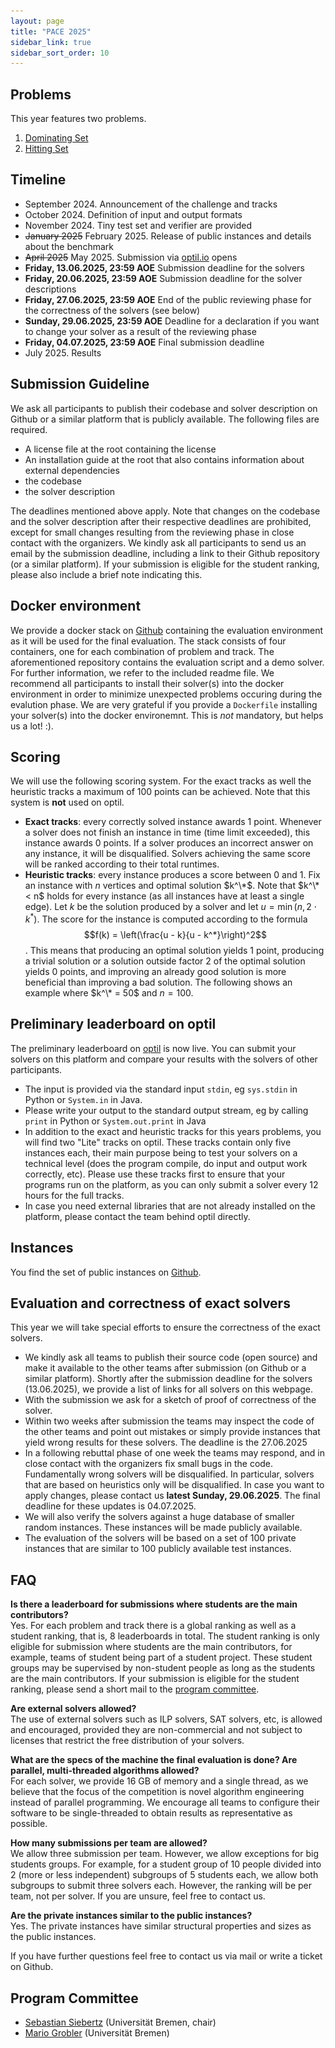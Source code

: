 ```yaml
---
layout: page
title: "PACE 2025"
sidebar_link: true
sidebar_sort_order: 10
---
```


<style media="screen and (max-width:1020px)"> img {display:none;} </style>

## Problems <img src="/2025/img/turtle2.png" width=300 height=300 style="position:absolute; top:50px; right:30px" />

This year features two problems. 
1. [Dominating Set](./ds)
2. [Hitting Set](./hs)

## Timeline

 - September 2024. Announcement of the challenge and tracks
 - October 2024. Definition of input and output formats
 - November 2024. Tiny test set and verifier are provided
 - ~~January 2025~~ February 2025. Release of public instances and details about the benchmark
 - ~~April 2025~~ May 2025. Submission via [optil.io](https://optil.io/) opens
 - **Friday, 13.06.2025, 23:59 AOE** Submission deadline for the solvers
 - **Friday, 20.06.2025, 23:59 AOE** Submission deadline for the solver descriptions
 - **Friday, 27.06.2025, 23:59 AOE** End of the public reviewing phase for the correctness of the solvers (see below)
 - **Sunday, 29.06.2025, 23:59 AOE** Deadline for a declaration if you want to change your solver as a result of the reviewing phase
 - **Friday, 04.07.2025, 23:59 AOE** Final submission deadline
 - July 2025. Results

## Submission Guideline
We ask all participants to publish their codebase and solver description on Github or a similar platform that is publicly available.
The following files are required.
 - A license file at the root containing the license
 - An installation guide at the root that also contains information about external dependencies
 - the codebase
 - the solver description

The deadlines mentioned above apply. Note that changes on the codebase and the solver description after their respective deadlines are prohibited, except for small changes resulting from the reviewing phase in close contact with the organizers. We kindly ask all participants to send us an email by the submission deadline, including a link to their Github repository (or a similar platform). If your submission is eligible for the student ranking, please also include a brief note indicating this.

## Docker environment
We provide a docker stack on [Github](https://github.com/MarioGrobler/PACE2025-docker) containing the evaluation environment as it will be used for the final evaluation. The stack consists of four containers, one for each combination of problem and track. The aforementioned repository contains the evaluation script and a demo solver. For further information, we refer to the included readme file.
We recommend all participants to install their solver(s) into the docker environment in order to minimize unexpected problems occuring during the evalution phase. We are very grateful if you provide a `Dockerfile` installing your solver(s) into the docker environemnt. This is *not* mandatory, but helps us a lot! :).

## Scoring
We will use the following scoring system. For the exact tracks as well the heuristic tracks a maximum of 100 points can be achieved. Note that this system is **not** used on optil.
 - **Exact tracks**: every correctly solved instance awards 1 point. Whenever a solver does not finish an instance in time (time limit exceeded), this instance awards 0 points. If a solver produces an incorrect answer on any instance, it will be disqualified. Solvers achieving the same score will be ranked according to their total runtimes.
 - **Heuristic tracks**: every instance produces a score between 0 and 1. Fix an instance with $n$ vertices and optimal solution $k^\*$. Note that $k^\* < n$ holds for every instance (as all instances have at least a single edge). Let $k$ be the solution produced by a solver and let $u = \min(n, 2\cdot k^*)$. The score for the instance is computed according to the formula
 $$f(k) = \left(\frac{u - k}{u - k^*}\right)^2$$.
 This means that producing an optimal solution yields 1 point, producing a trivial solution or a solution outside factor 2 of the optimal solution yields 0 points, and improving an already good solution is more beneficial than improving a bad solution. The following shows an example where $k^\* = 50$ and $n = 100$.

 ![Scoring](/2025/img/heur.png)

## Preliminary leaderboard on optil
The preliminary leaderboard on [optil](https://optil.io) is now live. You can submit your solvers on this platform and compare your results with the solvers of other participants.
 - The input is provided via the standard input `stdin`, eg `sys.stdin` in Python or `System.in` in Java.
 - Please write your output to the standard output stream, eg by calling `print` in Python or `System.out.print` in Java
 - In addition to the exact and heuristic tracks for this years problems, you will find two "Lite" tracks on optil. These tracks contain only five instances each, their main purpose being to test your solvers on a technical level (does the program compile, do input and output work correctly, etc). Please use these tracks first to ensure that your programs run on the platform, as you can only submit a solver every 12 hours for the full tracks.
 - In case you need external libraries that are not already installed on the platform, please contact the team behind optil directly.

## Instances 
You find the set of public instances on [Github](https://github.com/MarioGrobler/PACE2025-instances).

## Evaluation and correctness of exact solvers

This year we will take special efforts to ensure the correctness of the exact solvers. 

- We kindly ask all teams to publish their source code (open source) and make it available to the other teams after submission (on Github or a similar platform). Shortly after the submission deadline for the solvers (13.06.2025), we provide a list of links for all solvers on this webpage.
- With the submission we ask for a sketch of proof of correctness of the solver. 
- Within two weeks after submission the teams may inspect the code of the other teams and point out mistakes or simply provide instances that yield wrong results for these solvers. The deadline is the 27.06.2025
- In a following rebuttal phase of one week the teams may respond, and in close contact with the organizers fix small bugs in the code. Fundamentally wrong solvers will be disqualified. In particular, solvers that are based on heuristics only will be disqualified. 
In case you want to apply changes, please contact us **latest Sunday, 29.06.2025**. The final deadline for these updates is 04.07.2025.
- We will also verify the solvers against a huge database of smaller random instances. These instances will be made publicly available. 
- The evaluation of the solvers will be based on a set of 100 private instances that are similar to 100 publicly available test instances. 

## FAQ

**Is there a leaderboard for submissions where students are the main contributors?** <br>
Yes. For each problem and track there is a global ranking as well as a student ranking, that is, 8 leaderboards in total.
The student ranking is only eligible for submission where students are the main contributors, for example, teams of student being part of a student project. These student groups may be supervised by non-student people as long as the students are the main contributors. If your submission is eligible for the student ranking, please send a short mail to the [program committee](#program-committee). <br>

**Are external solvers allowed?** <br>
The use of external solvers such as ILP solvers, SAT solvers, etc, is allowed and encouraged, provided they are non-commercial and not subject to licenses that restrict the free distribution of your solvers. <br>

**What are the specs of the machine the final evaluation is done? Are parallel, multi-threaded algorithms allowed?**<br>
For each solver, we provide 16 GB of memory and a single thread, as we believe that the focus of the competition is novel algorithm engineering instead of parallel programming. We encourage all teams to configure their software to be single-threaded to obtain results as representative as possible.<br>

**How many submissions per team are allowed?**<br>
We allow three submission per team. However, we allow exceptions for big students groups. For example, for a student group of 10 people divided into 2 (more or less independent) subgroups of 5 students each, we allow both subgroups to submit three solvers each. However, the ranking will be per team, not per solver. If you are unsure, feel free to contact us.<br>

**Are the private instances similar to the public instances?**<br>
Yes. The private instances have similar structural properties and sizes as the public instances.<br>

If you have further questions feel free to contact us via mail or write a ticket on Github.

## Program Committee

- [Sebastian Siebertz](https://www.uni-bremen.de/en/theorie/team/profiles/prof-dr-sebastian-siebertz) (Universität Bremen, chair)
- [Mario Grobler](https://user.informatik.uni-bremen.de/grobler/) (Universität Bremen)